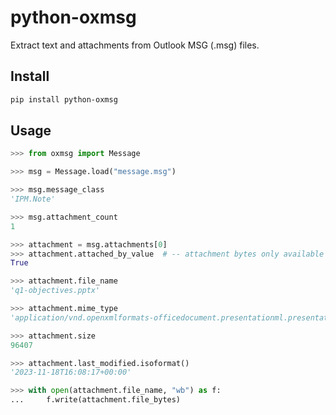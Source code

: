 # python-oxmsg

Extract text and attachments from Outlook MSG (.msg) files.

## Install
```bash
pip install python-oxmsg
```

## Usage
```python
>>> from oxmsg import Message

>>> msg = Message.load("message.msg")

>>> msg.message_class
'IPM.Note'

>>> msg.attachment_count
1

>>> attachment = msg.attachments[0]
>>> attachment.attached_by_value  # -- attachment bytes only available when True --
True

>>> attachment.file_name
'q1-objectives.pptx'

>>> attachment.mime_type
'application/vnd.openxmlformats-officedocument.presentationml.presentation'

>>> attachment.size
96407

>>> attachment.last_modified.isoformat()
'2023-11-18T16:08:17+00:00'

>>> with open(attachment.file_name, "wb") as f:
...     f.write(attachment.file_bytes)

```
